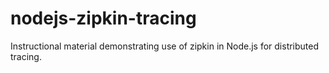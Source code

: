 # nodejs-zipkin-tracing
Instructional material demonstrating use of zipkin in Node.js for distributed tracing.
